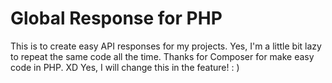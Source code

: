 # Global Response for PHP
This is to create easy API responses for my projects. Yes, I'm a little bit lazy to repeat the same code all the time. Thanks for Composer for make easy code in PHP. XD Yes, I will change this in the feature! : )
